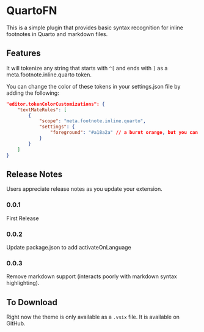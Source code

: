# QuartoFN

This is a simple plugin that provides basic syntax recognition for inline footnotes in Quarto and markdown files.

## Features

It will tokenize any string that starts with `^[` and ends with `]` as a meta.footnote.inline.quarto token.

You can change the color of these tokens in your settings.json file by adding the following:

```json
"editor.tokenColorCustomizations": {
    "textMateRules": [
        {
            "scope": "meta.footnote.inline.quarto",
            "settings": {
                "foreground": "#a18a2a" // a burnt orange, but you can change this to whatever color you want
            }
        }
    ]
}
```

## Release Notes

Users appreciate release notes as you update your extension.

### 0.0.1

First Release

### 0.0.2

Update package.json to add activateOnLanguage

### 0.0.3

Remove markdown support (interacts poorly with markdown syntax highlighting).

## To Download

Right now the theme is only available as a `.vsix` file. It is available on GitHub.
